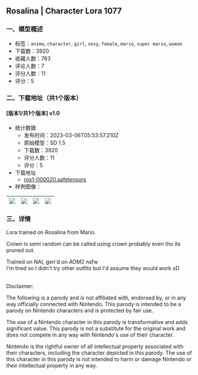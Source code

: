 ## Rosalina | Character Lora 1077
### 一、模型概述

- 标签：`anime`, `character`, `girl`, `sexy`, `female`, `mario`, `super mario`, `woman`
- 下载数：3920
- 收藏人数：763
- 评论人数：7
- 评分人数：11
- 评分：5

### 二、下载地址（共1个版本）

#### [版本1/共1个版本] v1.0

- 统计数据
  - 发布时间：2023-03-06T05:53:57.210Z
  - 原始模型：SD 1.5
  - 下载数：3920
  - 评分人数：11
  - 评分：5
- 下载地址
  - [ros1-000020.safetensors](https://civitai.com/api/download/models/19266)
- 样例图像：

| <img src="https://image.civitai.com/xG1nkqKTMzGDvpLrqFT7WA/ffd228a6-19b7-4dc2-648a-9dd217dfc300/width=450/201759.jpeg" /> | <img src="https://image.civitai.com/xG1nkqKTMzGDvpLrqFT7WA/412acf40-cd19-4384-385b-5bfaf4310200/width=450/201763.jpeg" /> | <img src="https://image.civitai.com/xG1nkqKTMzGDvpLrqFT7WA/4246104a-7358-47b6-99a3-3765a375a800/width=450/201762.jpeg" /> | <img src="https://image.civitai.com/xG1nkqKTMzGDvpLrqFT7WA/711578b3-bebe-4e7c-c195-c2baa2c6af00/width=450/201761.jpeg" /> |
| ---- | ---- | ---- | ---- |


### 三、详情
<p>Lora trained on Rosalina from Mario.</p><p>Crown is semi random can be called using crown probably even tho its pruned out.</p><p>Trained on NAI, gen'd on AOM2 nsfw<br />I'm tired so I didn't try other outfits but I'd assume they would work xD</p><p><br />Disclaimer:</p><p>The following is a parody and is not affiliated with, endorsed by, or in any way officially connected with Nintendo. This parody is intended to be a parody on Nintendo characters and is protected by fair use.</p><p>The use of a Nintendo character in this parody is transformative and adds significant value. This parody is not a substitute for the original work and does not compete in any way with Nintendo's use of their character.</p><p>Nintendo is the rightful owner of all intellectual property associated with their characters, including the character depicted in this parody. The use of this character in this parody is not intended to harm or damage Nintendo or their intellectual property in any way.</p>